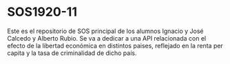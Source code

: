 # SOS1920-11

Este es el repositorio de SOS principal de los alumnos Ignacio y José Calcedo y Alberto Rubio.
Se va a dedicar a una API relacionada con el efecto de la libertad económica en distintos paises, 
reflejado en la renta per capita y la tasa de criminalidad de dicho país.
